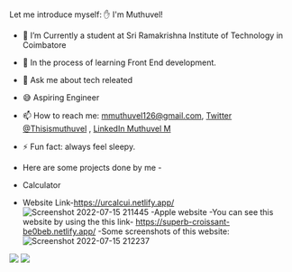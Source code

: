 Let me introduce myself: ✋ I'm Muthuvel!

- 🔭 I’m Currently a student at Sri Ramakrishna Institute of Technology in Coimbatore
- 🌱 In the process of learning Front End development. 
- 💬 Ask me about  tech releated
- 😅 Aspiring Engineer
- 📫 How to reach me: 
mmuthuvel126@gmail.com, 
[Twitter @Thisismuthuvel](https://twitter.com/Thisismuthuvel) , 
[LinkedIn Muthuvel M](https://www.linkedin.com/in/muthuvel-m/)


- ⚡ Fun fact: always feel sleepy.
- Here are some projects done by me -
- Calculator  
- Website Link-https://urcalcui.netlify.app/
 ![Screenshot 2022-07-15 211445](https://user-images.githubusercontent.com/106426051/179258801-546071b5-e801-4690-a6ae-0525d224132c.png)
-Apple website
-You can see this website by using the this link- https://superb-croissant-be0beb.netlify.app/
-Some screenshots of this website:
 ![Screenshot 2022-07-15 212237](https://user-images.githubusercontent.com/106426051/179259746-7492aada-1e3e-4720-8ac8-a031a4d2866b.png)


<img src="https://github-readme-stats.vercel.app/api?username=Muthuvel-M&&show_icons=true&title_color=ffffff&icon_color=bb2acf&text_color=daf7dc&bg_color=151515">

<img src="https://github-readme-stats.vercel.app/api/top-langs/?username=Muthuvel-M&show_icons=true&theme=radical">
